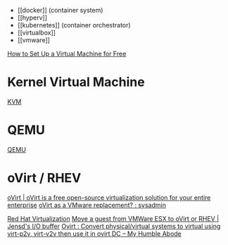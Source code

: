 
- [[docker]] (container system)
- [[hyperv]]
- [[kubernetes]] (container orchestrator)
- [[virtualbox]]
- [[vmware]]


[How to Set Up a Virtual Machine for Free](https://lifehacker.com/how-to-set-up-a-virtual-machine-for-free-1828969527)


# Kernel Virtual Machine

[KVM](https://www.linux-kvm.org/page/Main_Page)

# QEMU

[QEMU](https://www.qemu.org/)


# oVirt / RHEV

[oVirt | oVirt is a free open-source virtualization solution for your entire enterprise](https://www.ovirt.org/)
[oVirt as a VMware replacement? : sysadmin](https://www.reddit.com/r/sysadmin/comments/412wwg/ovirt_as_a_vmware_replacement/)

[Red Hat Virtualization](https://www.redhat.com/en/technologies/virtualization/enterprise-virtualization)
[Move a guest from VMWare ESX to oVirt or RHEV | Jensd's I/O buffer](https://jensd.be/489/linux/move-a-guest-from-vmware-esx-to-ovirt-or-rhev)
[Ovirt : Convert physical/virtual systems to virtual using virt-p2v, virt-v2v then use it in ovirt DC – My Humble Abode](https://www.humblec.com/convert-physical-virtual-virtual-using-virt-v2v-virt-p2v-kvmovirt/)
